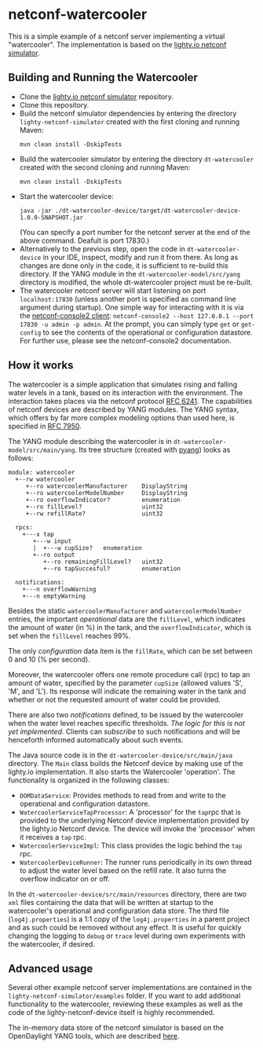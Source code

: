 # netconf-watercooler

This is a simple example of a netconf server implementing a virtual "watercooler".
The implementation is based on the [lighty.io netconf simulator](https://github.com/PANTHEONtech/lighty-netconf-simulator).

## Building and Running the Watercooler

- Clone the [lighty.io netconf simulator](https://github.com/PANTHEONtech/lighty-netconf-simulator) repository.
- Clone this repository.
- Build the netconf simulator dependencies by entering the directory `lighty-netconf-simulator` created with the first cloning
  and running Maven:
  ```
  mvn clean install -DskipTests
  ```
- Build the watercooler simulator by entering the directory `dt-watercooler` created with the second cloning
  and running Maven:
  ```
  mvn clean install -DskipTests
  ```  
- Start the watercooler device:
  ```  
  java -jar ./dt-watercooler-device/target/dt-watercooler-device-1.0.0-SNAPSHOT.jar
  ```
  (You can specify a port number for the netconf server at the end of the above command. Deafult is port 17830.)
- Alternatively to the previous step, open the code in `dt-watercooler-device` in your IDE, inspect, modify and
  run it from there. As long as changes are done only in the code, it is sufficient to re-build this directory.
  If the YANG module in the `dt-watercooler-model/src/yang` directory is modified, the whole dt-watercooler
  project must be re-built.
- The watercooler netconf server will start listening on port `localhost:17830` (unless another port is specified
  as command line argument during startup). One simple way for interacting with it is via the
  [netconf-console2 client](https://bitbucket.org/martin_volf/ncc/src/master/):
  `netconf-console2 --host 127.0.0.1 --port 17830 -u admin -p admin`. At the prompt, you can simply type `get` or
  `get-config` to see the contents of the operational or configuration datastore. For further use, please see the
  netconf-console2 documentation.

## How it works

The watercooler is a simple application that simulates rising and falling water levels in a tank, based on its interaction
with the environment. The interaction takes places via the netconf protocol
[RFC 6241](https://datatracker.ietf.org/doc/html/rfc6241). The capabilities of netconf devices
are described by YANG modules. The YANG syntax, which offers by far more complex modeling options than used here,
is specified in [RFC 7950](https://datatracker.ietf.org/doc/html/rfc7950).

The YANG module describing the watercooler is in `dt-watercooler-model/src/main/yang`. Its tree structure
(created with [pyang](https://github.com/mbj4668/pyang)) looks as follows:

```
module: watercooler
  +--rw watercooler
     +--ro watercoolerManufacturer    DisplayString
     +--ro watercoolerModelNumber     DisplayString
     +--ro overflowIndicator?         enumeration
     +--ro fillLevel?                 uint32
     +--rw refillRate?                uint32

  rpcs:
    +---x tap
       +---w input
       |  +---w cupSize?   enumeration
       +--ro output
          +--ro remainingFillLevel?   uint32
          +--ro tapSuccesful?         enumeration

  notifications:
    +---n overflowWarning
    +---n emptyWarning
```
Besides the static `watercoolerManufacturer` and `watercoolerModelNumber` entries, the important *operational* data are
the `fillLevel`, which indicates the amount of water (in %) in the tank, and the `overflowIndicator`, which is set when
the `fillLevel` reaches 99%.

The only *configuration* data item is the `fillRate`, which can be set between 0 and 10 (% per second).

Moreover, the watercooler offers one remote procedure call (rpc) to tap an amount of water, specified by the parameter 
`cupSize` (allowed values 'S', 'M', and 'L'). Its response will indicate the remaining water in the tank and whether or
not the requested amount of water could be provided. 

There are also two *notifications* defined, to be issued by the watercooler when the water level reaches specific
thresholds. *The logic for this is not yet implemented.* Clients can *subscribe* to such notifications and will be
henceforth informed automatically about such events.

The Java source code is in the `dt-watercooler-device/src/main/java` directory. The `Main` class builds the Netconf device by making 
use of the lighty.io implementation. It also starts the Watercooler 'operation'. The functionality is organized in the
following classes:
- `DOMDataService`: Provides methods to read from and write to the operational and configuration datastore. 
- `WatercoolerServiceTapProcessor`: A 'processor' for the `tap`rpc that is provided to the underlying Netconf device
  implementation provided by the lighty.io Netconf device. The device will invoke the 'processor' when it receives
  a `tap` rpc.
- `WatercoolerServiceImpl`: This class provides the logic behind the `tap` rpc.
- `WatercoolerDeviceRunner`: The runner runs periodically in its own thread to adjust the water level based on the
   refill rate. It also turns the overflow indicator on or off.

In the  `dt-watercooler-device/src/main/resources` directory, there are two `xml` files containing the data that will
be written at startup to the watercooler's operational and configuration data store. The third file
(`log4j.properties`) is a 1:1 copy of the `log4j.properties` in a parent project and as such could be removed without
any effect. It is useful for quickly changing the logging to `debug` or `trace` level during own experiments with the
watercooler, if desired.

## Advanced usage

Several other example netconf server implementations are contained in the `lighty-netconf-simulator/examples` folder.
If you want to add additional functionality to the watercooler, reviewing these examples as well as the code
of the lighty-netconf-device itself is highly recommended.

The in-memory data store of the netconf simulator is based on the OpenDaylight YANG tools, which are described
[here](https://docs.opendaylight.org/en/latest/developer-guides/yang-tools.html). 

